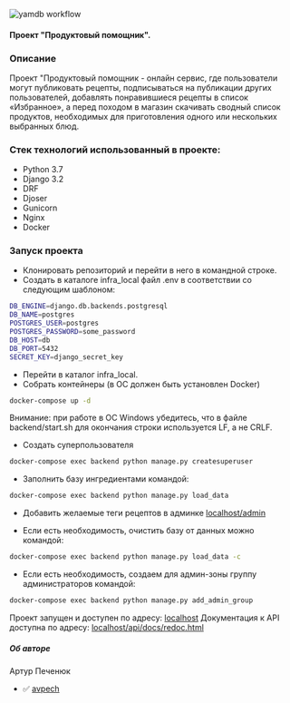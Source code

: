 ![yamdb workflow](https://github.com/avpech/foodgram-project-react/actions/workflows/foodgram_workflow.yml/badge.svg)
#### Проект "Продуктовый помощник".

### Описание
Проект "Продуктовый помощник - онлайн сервис, где пользователи могут публиковать рецепты, подписываться на публикации других пользователей, добавлять понравившиеся рецепты в список «Избранное», а перед походом в магазин скачивать сводный список продуктов, необходимых для приготовления одного или нескольких выбранных блюд.

### Стек технологий использованный в проекте:
- Python 3.7
- Django 3.2
- DRF
- Djoser
- Gunicorn
- Nginx
- Docker

### Запуск проекта
- Клонировать репозиторий и перейти в него в командной строке.
- Создать в каталоге infra_local файл .env в соответствии со следующим шаблоном:

```bash
DB_ENGINE=django.db.backends.postgresql
DB_NAME=postgres
POSTGRES_USER=postgres
POSTGRES_PASSWORD=some_password
DB_HOST=db
DB_PORT=5432
SECRET_KEY=django_secret_key
```
- Перейти в каталог infra_local.
- Собрать контейнеры (в ОС должен быть установлен Docker)

```bash
docker-compose up -d
```
Внимание: при работе в ОС Windows убедитесь, что в файле backend/start.sh для окончания строки используется LF, а не CRLF.

- Создать суперпользователя

```bash
docker-compose exec backend python manage.py createsuperuser
```

- Заполнить базу ингредиентами командой:

```bash
docker-compose exec backend python manage.py load_data
```

- Добавить желаемые теги рецептов в админке [localhost/admin](http://localhost/admin)

- Если есть необходимость, очистить базу от данных можно командой:

```bash
docker-compose exec backend python manage.py load_data -с
```

- Если есть необходимость, создаем для админ-зоны группу администраторов  командой:

```bash
docker-compose exec backend python manage.py add_admin_group
```

Проект запущен и доступен по адресу: [localhost](http://localhost)
Документация к API доступна по адресу: [localhost/api/docs/redoc.html](http://localhost/api/docs/redoc.html)

##### Об авторе
Артур Печенюк
- :white_check_mark: [avpech](https://github.com/avpech)
